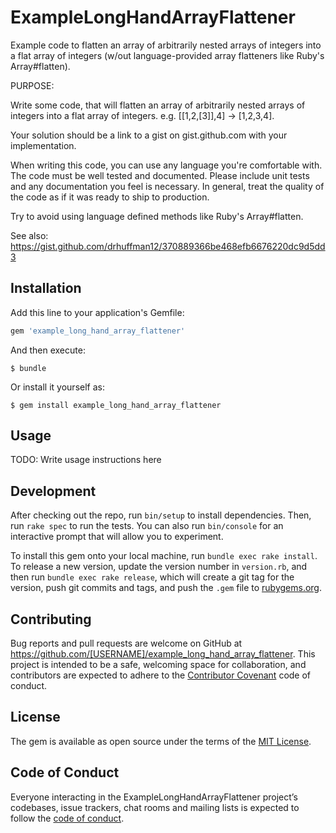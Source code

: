 # ExampleLongHandArrayFlattener

Example code to flatten an array of arbitrarily nested arrays of integers into a flat array of integers (w/out language-provided array flatteners like Ruby's Array#flatten).

PURPOSE:

Write some code, that will flatten an array of arbitrarily nested arrays of integers into a flat array of integers.
e.g. [[1,2,[3]],4] -> [1,2,3,4]. 

Your solution should be a link to a gist on gist.github.com with your implementation.

When writing this code, you can use any language you're comfortable with. The code must be well tested and documented.
Please include unit tests and any documentation you feel is necessary. In general, treat the quality of the code as
if it was ready to ship to production.

Try to avoid using language defined methods like Ruby's Array#flatten.

See also: https://gist.github.com/drhuffman12/370889366be468efb6676220dc9d5dd3

## Installation

Add this line to your application's Gemfile:

```ruby
gem 'example_long_hand_array_flattener'
```

And then execute:

    $ bundle

Or install it yourself as:

    $ gem install example_long_hand_array_flattener

## Usage

TODO: Write usage instructions here

## Development

After checking out the repo, run `bin/setup` to install dependencies. Then, run `rake spec` to run the tests. You can also run `bin/console` for an interactive prompt that will allow you to experiment.

To install this gem onto your local machine, run `bundle exec rake install`. To release a new version, update the version number in `version.rb`, and then run `bundle exec rake release`, which will create a git tag for the version, push git commits and tags, and push the `.gem` file to [rubygems.org](https://rubygems.org).

## Contributing

Bug reports and pull requests are welcome on GitHub at https://github.com/[USERNAME]/example_long_hand_array_flattener. This project is intended to be a safe, welcoming space for collaboration, and contributors are expected to adhere to the [Contributor Covenant](http://contributor-covenant.org) code of conduct.

## License

The gem is available as open source under the terms of the [MIT License](https://opensource.org/licenses/MIT).

## Code of Conduct

Everyone interacting in the ExampleLongHandArrayFlattener project’s codebases, issue trackers, chat rooms and mailing lists is expected to follow the [code of conduct](https://github.com/[USERNAME]/example_long_hand_array_flattener/blob/master/CODE_OF_CONDUCT.md).

